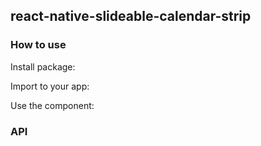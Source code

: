 ## react-native-slideable-calendar-strip

### How to use

Install package:

Import to your app:

Use the component:


### API

